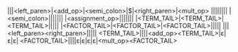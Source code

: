 |<ident>|<const>|<left_paren>|<add_op>|<semi_colon>|$|<right_paren>|<mult_op>
<PROGRAM>|<STATEMENTS>|||||||
<STATEMENTS>|<STATEMENT><semi_colon><STATEMENT>|||||||
<STATEMENT>|<ident><assignment_op><EXPRESSION>|||||||
<EXPRESSION>|<TERM><TERM_TAIL>|<TERM><TERM_TAIL>|<TERM><TERM_TAIL>|||||
<TERM>|<FACTOR><FACTOR_TAIL>|<FACTOR><FACTOR_TAIL>|<FACTOR><FACTOR_TAIL>|||||
<FACTOR>|<ident>|<const>|<left_paren><EXPRESSION><right_paren>|||||
<TERM_TAIL>||||<add_op><TERM><TERM_TAIL>|ε|ε|ε|
<FACTOR_TAIL>||||ε|ε|ε|ε|<mult_op><FACTOR><FACTOR_TAIL>
